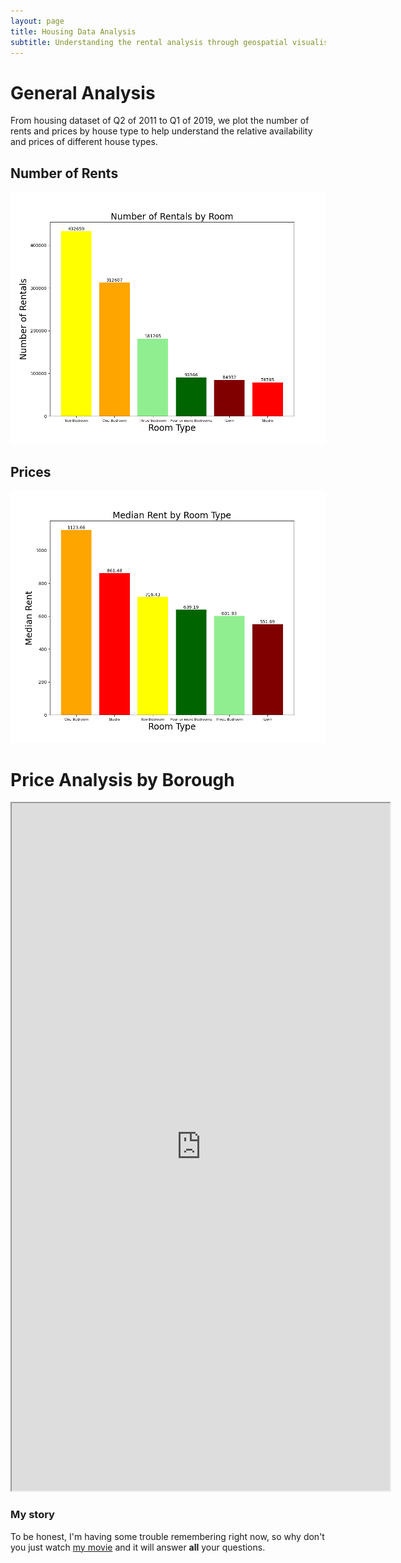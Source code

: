 ```yaml
---
layout: page
title: Housing Data Analysis
subtitle: Understanding the rental analysis through geospatial visualisation
---
```


# General Analysis

From housing dataset of Q2 of 2011 to Q1 of 2019, we plot the number of rents and prices by house type to help understand the relative availability and prices of different house types.

## Number of Rents
![Rents by Room Type](assets/img/rentplot.png)

## Prices
![Prices by Room Type](assets/img/priceplot.png)


# Price Analysis by Borough

<iframe width="120%" height="1100" src="https://jaoshang.github.io/QM2groupproject/assets/boroughprices.html"></iframe>

### My story

To be honest, I'm having some trouble remembering right now, so why don't you just watch [my movie](https://en.wikipedia.org/wiki/The_Princess_Bride_%28film%29) and it will answer **all** your questions.
